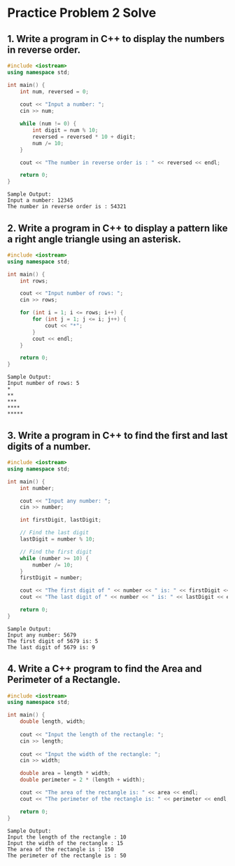# Practice Problem 2 Solve
## 1. Write a program in C++ to display the numbers in reverse order.
```c++
#include <iostream>
using namespace std;

int main() {
    int num, reversed = 0;
    
    cout << "Input a number: ";
    cin >> num;

    while (num != 0) {
        int digit = num % 10;
        reversed = reversed * 10 + digit;
        num /= 10;
    }

    cout << "The number in reverse order is : " << reversed << endl;

    return 0;
}
```
    Sample Output:
    Input a number: 12345
    The number in reverse order is : 54321

## 2. Write a program in C++ to display a pattern like a right angle triangle using an asterisk.
```c++
#include <iostream>
using namespace std;

int main() {
    int rows;

    cout << "Input number of rows: ";
    cin >> rows;

    for (int i = 1; i <= rows; i++) {
        for (int j = 1; j <= i; j++) {
            cout << "*";
        }
        cout << endl;
    }

    return 0;
}
```

    Sample Output:
    Input number of rows: 5
    *
    **
    ***
    ****
    *****
## 3. Write a program in C++ to find the first and last digits of a number.
```c++
#include <iostream>
using namespace std;

int main() {
    int number;

    cout << "Input any number: ";
    cin >> number;

    int firstDigit, lastDigit;

    // Find the last digit
    lastDigit = number % 10;

    // Find the first digit
    while (number >= 10) {
        number /= 10;
    }
    firstDigit = number;

    cout << "The first digit of " << number << " is: " << firstDigit << endl;
    cout << "The last digit of " << number << " is: " << lastDigit << endl;

    return 0;
}
```

    Sample Output:
    Input any number: 5679
    The first digit of 5679 is: 5
    The last digit of 5679 is: 9

## 4. Write a C++ program to find the Area and Perimeter of a Rectangle.
```c++
#include <iostream>
using namespace std;

int main() {
    double length, width;
    
    cout << "Input the length of the rectangle: ";
    cin >> length;
    
    cout << "Input the width of the rectangle: ";
    cin >> width;

    double area = length * width;
    double perimeter = 2 * (length + width);

    cout << "The area of the rectangle is: " << area << endl;
    cout << "The perimeter of the rectangle is: " << perimeter << endl;

    return 0;
}
```

    Sample Output:
    Input the length of the rectangle : 10
    Input the width of the rectangle : 15
    The area of the rectangle is : 150
    The perimeter of the rectangle is : 50